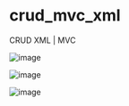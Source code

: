 # crud_mvc_xml
CRUD XML | MVC

![image](https://user-images.githubusercontent.com/86175418/172928871-4d1bdb49-7818-47f4-96df-b9018d41863d.png)

![image](https://user-images.githubusercontent.com/86175418/172928917-2c332222-7b33-4021-b711-44a4307c4d27.png)

![image](https://user-images.githubusercontent.com/86175418/172928954-d149607f-b9a7-4043-835e-6942b391217c.png)


